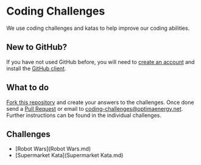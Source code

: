 Coding Challenges
========================

We use coding challenges and katas to help improve our coding abilities.

## New to GitHub? 

If you have not used GitHub before, you will need to [create an account](https://github.com/join) and install the [GitHub client](https://windows.github.com/). 

## What to do

[Fork this repository](https://help.github.com/articles/fork-a-repo) and create your answers to the challenges. Once done send a [Pull Request](https://help.github.com/articles/using-pull-requests) or email to <coding-challenges@optimaenergy.net>. Further instructions can be found in the individual challenges.

##  Challenges

* [Robot Wars](Robot Wars.md)
* [Supermarket Kata](Supermarket Kata.md)